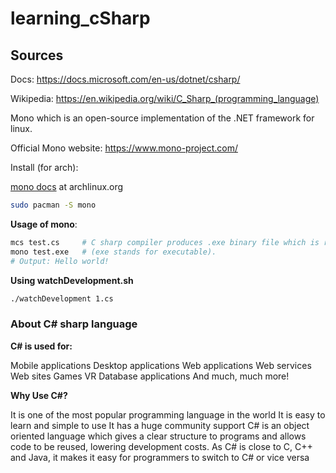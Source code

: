 # learning_cSharp

## Sources

Docs: https://docs.microsoft.com/en-us/dotnet/csharp/

Wikipedia: https://en.wikipedia.org/wiki/C_Sharp_(programming_language)

Mono which is an open-source implementation of the .NET framework for linux.

Official Mono website: https://www.mono-project.com/

Install (for arch):

[mono docs](https://wiki.archlinux.org/title/mono) at archlinux.org

```bash
sudo pacman -S mono
```

**Usage of mono**:

```bash
mcs test.cs     # C sharp compiler produces .exe binary file which is runnable in windows directly.
mono test.exe   # (exe stands for executable).
# Output: Hello world!
```

**Using watchDevelopment.sh**

```bash
./watchDevelopment 1.cs
```

### About C# sharp language

**C# is used for:**

Mobile applications
Desktop applications
Web applications
Web services
Web sites
Games
VR
Database applications
And much, much more!

**Why Use C#?**

It is one of the most popular programming language in the world
It is easy to learn and simple to use
It has a huge community support
C# is an object oriented language which gives a clear structure to programs and allows code to be reused, lowering development costs.
As C# is close to C, C++ and Java, it makes it easy for programmers to switch to C# or vice versa

